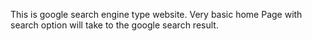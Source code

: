 This is google search engine type website. Very basic home Page with search option will take to the google search result.